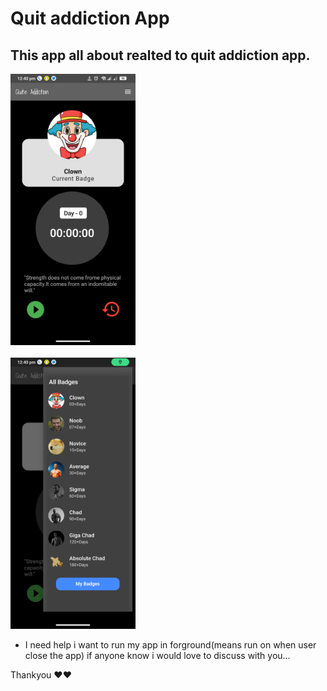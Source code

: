 # Quit addiction App

## This app all about realted to quit addiction app.

<img src="./Readme_images/img!.png" alt="Image 1" width="200" height="auto" >
<br>
<br>
<img src="./Readme_images/img2.png" alt="Image 2" width="200" height="auto">


- I need help i want to run my app in forground(means run on when user close the app) if anyone know i would love to discuss with you...

Thankyou ❤️❤️
